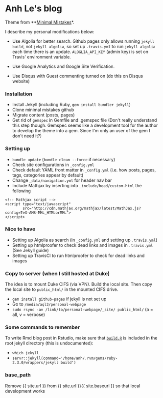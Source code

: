 # Anh Le's blog

Theme from **[Minimal Mistakes](http://mmistakes.github.io/minimal-mistakes)*.

I describe my personal modifications below:

- Use Algolia for better search. Github pages only allows running `jekyll build`, not `jekyll algolia`, so set up `.travis.yml` to run `jekyll algolia` each time there is an update. `ALOGLIA_API_KEY` (admin key) is set on Travis' environment variable.

- Use Google Analytics and Google Site Verification.

- Use Disqus with Guest commenting turned on (do this on Disqus website)

### Installation

- Install Jekyll (including Ruby, `gem install bundler jekyll`)
- Clone minimal mistakes github
- Migrate content (posts, pages)
- Get rid of `gemspec` in Gemfile and .gemspec file (Don't really understand this step though. Gemspec seems like a development tool for the author to develop the theme into a gem. Since I'm only an user of the gem I don't need it?)

### Setting up
- `bundle update` (`bundle clean --force` if necessary)
- Check site configurations in `_config.yml`
- Check default YAML front matter in `_config.yml` (i.e. how posts, pages, tags, categories appear by default) 
- Change `_data/navigation.yml` for header nav bar
- Include Mathjax by inserting into `_include/head/custom.html` the following

```
<!-- Mathjax script -->
<script type="text/javascript"
        src="http://cdn.mathjax.org/mathjax/latest/MathJax.js?config=TeX-AMS-MML_HTMLorMML">
</script>
```

### Nice to have

- Setting up Algolia as search (in `_config.yml` and setting up `.travis.yml`)
- Setting up htmlproofer to check dead links and images in `.travis.yml` (See Jekyll guide)
- Setting up TravisCI to run htmlproofer to check for dead links and images

### Copy to server (when I still hosted at Duke)

The idea is to mount Duke CIFS (via VPN). Build the local site. Then copy the local site to `public_html/` in the mounted CIFS drive.

- `gem install github-pages` if jekyll is not set up
- Go to `/media/aql3/personal-webpage`
- `sudo rsync -av /link/to/personal-webpage/_site/ public_html/` (a = all, v = verbose)

### Some commands to remember

To write Rmd blog post in Rstudio, make sure that [`build.R`](https://raw.githubusercontent.com/yihui/knitr-jekyll/gh-pages/build.R) is included in the root jekyll directory (this is undocumented):
- `which jekyll`
- `servr::jekyll(command='/home/anh/.rvm/gems/ruby-2.3.0/wrappers/jekyll build')`

### base_path

Remove {{ site.url }} from {{ site.url }}{{ site.baseurl }} so that local development works
